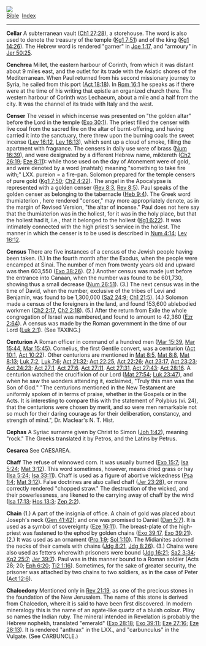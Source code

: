 [![](../../cdshop/ithlogo.png)](../../index)  
[Bible](../index)  [Index](index) 

------------------------------------------------------------------------

<span id="000">**Cellar**</span> A subterranean vault ([Ch1
27:28](../kjv/ch1027.htm#028)), a storehouse. The word is also used to
denote the treasury of the temple ([Kg1 7:51](../kjv/kg1007.htm#051))
and of the king ([Kg1 14:26](../kjv/kg1014.htm#026)). The Hebrew word is
rendered "garner" in [Joe 1:17](../kjv/joe001.htm#017), and "armoury" in
[Jer 50:25](../kjv/jer050.htm#025).

<span id="001">**Cenchrea**</span> Millet, the eastern harbour of
Corinth, from which it was distant about 9 miles east, and the outlet
for its trade with the Asiatic shores of the Mediterranean. When Paul
returned from his second missionary journey to Syria, he sailed from
this port ([Act 18:18](../kjv/act018.htm#018)). In [Rom
16:1](../kjv/rom016.htm#001) he speaks as if there were at the time of
his writing that epistle an organized church there. The western harbour
of Corinth was Lechaeum, about a mile and a half from the city. It was
the channel of its trade with Italy and the west.

<span id="002">**Censer**</span> The vessel in which incense was
presented on "the golden altar" before the Lord in the temple ([Exo
30:1](../kjv/exo030.htm#001)). The priest filled the censer with live
coal from the sacred fire on the altar of burnt-offering, and having
carried it into the sanctuary, there threw upon the burning coals the
sweet incense ([Lev 16:12](../kjv/lev016.htm#012), [Lev
16:13](../kjv/lev016.htm#013)), which sent up a cloud of smoke, filling
the apartment with fragrance. The censers in daily use were of brass
([Num 16:39](../kjv/num016.htm#039)), and were designated by a different
Hebrew name, miktereth ([Ch2 26:19](../kjv/ch2026.htm#019); [Eze
8:11](../kjv/eze008.htm#011)): while those used on the day of Atonement
were of gold, and were denoted by a word (mahtah) meaning "something to
take fire with;" LXX. pureion = a fire-pan. Solomon prepared for the
temple censers of pure gold ([Kg1 7:50](../kjv/kg1007.htm#050); [Ch2
4:22](../kjv/ch2004.htm#022)). The angel in the Apocalypse is
represented with a golden censer ([Rev 8:3](../kjv/rev008.htm#003), [Rev
8:5](../kjv/rev008.htm#005)). Paul speaks of the golden censer as
belonging to the tabernacle ([Heb 9:4](../kjv/heb009.htm#004)). The
Greek word thumiaterion , here rendered "censer," may more appropriately
denote, as in the margin of Revised Version, "the altar of incense."
Paul does not here say that the thumiaterion was in the holiest, for it
was in the holy place, but that the holiest had it, i.e., that it
belonged to the holiest ([Kg1 6:22](../kjv/kg1006.htm#022)). It was
intimately connected with the high priest's service in the holiest. The
manner in which the censer is to be used is described in [Num
4:14](../kjv/num004.htm#014); [Lev 16:12](../kjv/lev016.htm#012).

<span id="003">**Census**</span> There are five instances of a census of
the Jewish people having been taken. (1.) In the fourth month after the
Exodus, when the people were encamped at Sinai. The number of men from
twenty years old and upward was then 603,550 ([Exo
38:26](../kjv/exo038.htm#026)). (2.) Another census was made just before
the entrance into Canaan, when the number was found to be 601,730,
showing thus a small decrease ([Num 26:51](../kjv/num026.htm#051)). (3.)
The next census was in the time of David, when the number, exclusive of
the tribes of Levi and Benjamin, was found to be 1,300,000 ([Sa2
24:9](../kjv/sa2024.htm#009); [Ch1 21:5](../kjv/ch1021.htm#005)). (4.)
Solomon made a census of the foreigners in the land, and found 153,600
ablebodied workmen ([Ch2 2:17](../kjv/ch2002.htm#017), [Ch2
2:18](../kjv/ch2002.htm#018)). (5.) After the return from Exile the
whole congregation of Israel was numbered,and found to amount to 42,360
([Ezr 2:64](../kjv/ezr002.htm#064)). A census was made by the Roman
government in the time of our Lord ([Luk 2:1](../kjv/luk002.htm#001)).
(See TAXING.)

<span id="004">**Centurion**</span> A Roman officer in command of a
hundred men ([Mar 15:39](../kjv/mar015.htm#039), [Mar
15:44](../kjv/mar015.htm#044), [Mar 15:45](../kjv/mar015.htm#045)).
Cornelius, the first Gentile convert, was a centurion ([Act
10:1](../kjv/act010.htm#001), [Act 10:22](../kjv/act010.htm#022)). Other
centurions are mentioned in [Mat 8:5](../kjv/mat008.htm#005), [Mat
8:8](../kjv/mat008.htm#008), [Mat 8:13](../kjv/mat008.htm#013); [Luk
7:2](../kjv/luk007.htm#002), [Luk 7:6](../kjv/luk007.htm#006); [Act
21:32](../kjv/act021.htm#032); [Act 22:25](../kjv/act022.htm#025), [Act
22:26](../kjv/act022.htm#026); [Act 23:17](../kjv/act023.htm#017), [Act
23:23](../kjv/act023.htm#023); [Act 24:23](../kjv/act024.htm#023); [Act
27:1](../kjv/act027.htm#001), [Act 27:6](../kjv/act027.htm#006), [Act
27:11](../kjv/act027.htm#011), [Act 27:31](../kjv/act027.htm#031), [Act
27:43](../kjv/act027.htm#043); [Act 28:16](../kjv/act028.htm#016). A
centurion watched the crucifixion of our Lord ([Mat
27:54](../kjv/mat027.htm#054); [Luk 23:47](../kjv/luk023.htm#047)), and
when he saw the wonders attending it, exclaimed, "Truly this man was the
Son of God." "The centurions mentioned in the New Testament are
uniformly spoken of in terms of praise, whether in the Gospels or in the
Acts. It is interesting to compare this with the statement of Polybius
(vi. 24), that the centurions were chosen by merit, and so were men
remarkable not so much for their daring courage as for their
deliberation, constancy, and strength of mind.", Dr. Maclear's N. T.
Hist.

<span id="005">**Cephas**</span> A Syriac surname given by Christ to
Simon ([Joh 1:42](../kjv/joh001.htm#042)), meaning "rock." The Greeks
translated it by Petros, and the Latins by Petrus.

<span id="006">**Cesarea**</span> See CAESAREA.

<span id="007">**Chaff**</span> The refuse of winnowed corn. It was
usually burned ([Exo 15:7](../kjv/exo015.htm#007); [Isa
5:24](../kjv/isa005.htm#024); [Mat 3:12](../kjv/mat003.htm#012)). This
word sometimes, however, means dried grass or hay ([Isa
5:24](../kjv/isa005.htm#024); [Isa 33:11](../kjv/isa033.htm#011)). Chaff
is used as a figure of abortive wickedness ([Psa
1:4](../kjv/psa001.htm#004); [Mat 3:12](../kjv/mat003.htm#012)). False
doctrines are also called chaff ([Jer 23:28](../kjv/jer023.htm#028)), or
more correctly rendered "chopped straw." The destruction of the wicked,
and their powerlessness, are likened to the carrying away of chaff by
the wind ([Isa 17:13](../kjv/isa017.htm#013); [Hos
13:3](../kjv/hos013.htm#003); [Zep 2:2](../kjv/zep002.htm#002)).

<span id="008">**Chain**</span> (1.) A part of the insignia of office. A
chain of gold was placed about Joseph's neck ([Gen
41:42](../kjv/gen041.htm#042)); and one was promised to Daniel ([Dan
5:7](../kjv/dan005.htm#007)). It is used as a symbol of sovereignty
([Eze 16:11](../kjv/eze016.htm#011)). The breast-plate of the
high-priest was fastened to the ephod by golden chains ([Exo
39:17](../kjv/exo039.htm#017), [Exo 39:21](../kjv/exo039.htm#021)). (2.)
It was used as an ornament ([Pro 1:9](../kjv/pro001.htm#009); [Sol
1:10](../kjv/sol001.htm#010)). The Midianites adorned the necks of their
camels with chains ([Jdg 8:21](../kjv/jdg008.htm#021), [Jdg
8:26](../kjv/jdg008.htm#026)). (3.) Chains were also used as fetters
wherewith prisoners were bound ([Jdg 16:21](../kjv/jdg016.htm#021); [Sa2
3:34](../kjv/sa2003.htm#034); [Kg2 25:7](../kjv/kg2025.htm#007); [Jer
39:7](../kjv/jer039.htm#007)). Paul was in this manner bound to a Roman
soldier (Acts 28; 20; [Eph 6:20](../kjv/eph006.htm#020); [Ti2
1:16](../kjv/ti2001.htm#016)). Sometimes, for the sake of greater
security, the prisoner was attached by two chains to two soldiers, as in
the case of Peter ([Act 12:6](../kjv/act012.htm#006)).

<span id="009">**Chalcedony**</span> Mentioned only in [Rev
21:19](../kjv/rev021.htm#019), as one of the precious stones in the
foundation of the New Jerusalem. The name of this stone is derived from
Chalcedon, where it is said to have been first discovered. In modern
mineralogy this is the name of an agate-like quartz of a bluish colour.
Pliny so names the Indian ruby. The mineral intended in Revelation is
probably the Hebrew nophekh, translated "emerald" ([Exo
28:18](../kjv/exo028.htm#018); [Exo 39:11](../kjv/exo039.htm#011); [Eze
27:16](../kjv/eze027.htm#016); [Eze 28:13](../kjv/eze028.htm#013)). It
is rendered "anthrax" in the LXX., and "carbunculus" in the Vulgate.
(See CARBUNCLE.)
